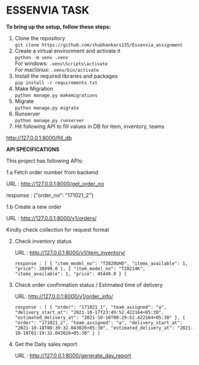 # ESSENVIA TASK


**To bring up the setup, follow these steps:**   
1. Clone the repository   
`git clone https://github.com/shubhankars135/Essenvia_assignment`   
2. Create a virtual environment and activate it        
`python -m venv .venv`   
For windows: `.venv\Scripts\activate`    
For mac\linux: `.venv/bin/activate`   
3. Install the required libraries and packages   
`pip install -r requirements.txt` 
4. Make Migration    
`python manage.py makemigrations`   
5. Migrate    
`python manage.py migrate`   
6. Runserver    
`python manage.py runserver`
7. Hit following API to fill values in DB for item, inventory, teams

http://127.0.0.1:8000/fill_db




**API SPECIFICATIONS**

This project has following APIs:

1.a Fetch order number from backend

   URL : http://127.0.0.1:8000/get_order_no
   
   response : {"order_no": "171021_2"}
   
1.b Create a new order

   URL : http://127.0.0.1:8000/v1/orders/
   
   Kindly check collection for request format
  
2. Check inventory status

   URL : http://127.0.0.1:8000/v1/item_inventory/
   
   `response : [
      {
          "item_model_no": "T2020UHD",
          "items_available": 1,
          "price": 38999.0
      },
      {
          "item_model_no": "T20214K",
          "items_available": 1,
          "price": 45449.0
      }
    ]`
3. Check order confirmation status / Estimated time of delivery

   URL: http://127.0.0.1:8000/v1/order_info/
   
   `response : [
        {
            "order": "171021_1",
            "team_assigned": "a",
            "delivery_start_at": "2021-10-17T23:49:52.422164+05:30",
            "estimated_delivery_at": "2021-10-18T00:29:52.422164+05:30"
        },
        {
            "order": "171021_2",
            "team_assigned": "a",
            "delivery_start_at": "2021-10-18T00:39:32.043026+05:30",
            "estimated_delivery_at": "2021-10-18T01:19:32.043026+05:30"
        }
    ]`

4. Get the Daily sales report 

   URL : http://127.0.0.1:8000/generate_day_report

